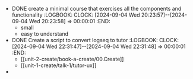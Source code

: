 - DONE create a minimal course that exercises all the components and functionality
  :LOGBOOK:
  CLOCK: [2024-09-04 Wed 20:23:57]--[2024-09-04 Wed 20:23:58] =>  00:00:01
  :END:
	- small
	- easy to understand
- DONE Create a script to convert logseq to tutor
  :LOGBOOK:
  CLOCK: [2024-09-04 Wed 22:31:47]--[2024-09-04 Wed 22:31:48] =>  00:00:01
  :END:
	- [[unit-2-create/book-a-create/00.Create]]
	- [[unit-1-create/talk-1/tutor-ux]]
-